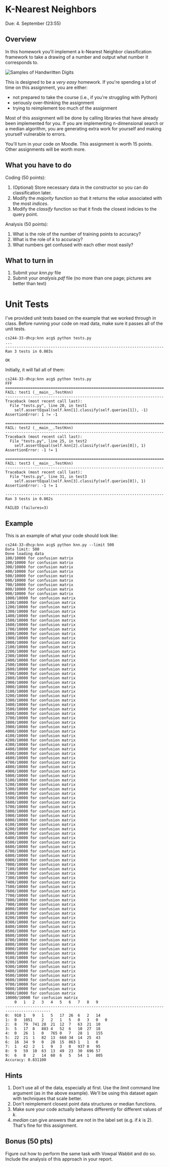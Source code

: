 K-Nearest Neighbors
=

Due: 4. September (23:55)

Overview
--------

In this homework you'll implement a k-Nearest Neighbor classification
framework to take a drawing of a number and output what number it
corresponds to.

![Samples of Handwritten Digits](mnist.png "MNIST Digits")

This is designed to be a *very easy* homework.  If you're spending a
lot of time on this assignment, you are either:

* not prepared to take the course (i.e., if you're struggling with Python)
* seriously over-thinking the assignment
* trying to reimplement too much of the assignment

Most of this assignment will be done by calling libraries that have
already been implemented for you.  If you are implementing
n-dimensional search or a median algorithm, you are generating extra
work for yourself and making yourself vulnerable to errors.

You'll turn in your code on Moodle.  This assignment is worth 15
points.  Other assignments will be worth more.

What you have to do
----

Coding (50 points):

1.  (Optional) Store necessary data in the constructor so you can do classification later.
1.  Modify the _majority_ function so that it returns the *value* associated with the most *indices*.
1.  Modify the _classify_ function so that it finds the closest indicies to the query point.

Analysis (50 points):

1.  What is the role of the number of training points to accuracy?
1.  What is the role of _k_ to accuracy?
1.  What numbers get confused with each other most easily?

What to turn in
-

1.  Submit your _knn.py_ file
1.  Submit your _analysis.pdf_ file (no more than one page; pictures
    are better than text)

Unit Tests
=

I've provided unit tests based on the example that we worked through
in class.  Before running your code on read data, make sure it passes
all of the unit tests.

```
cs244-33-dhcp:knn acg$ python tests.py
...
----------------------------------------------------------------------
Ran 3 tests in 0.003s

OK
```

Initially, it will fail all of them:
```
cs244-33-dhcp:knn acg$ python tests.py
FFF
======================================================================
FAIL: test1 (__main__.TestKnn)
----------------------------------------------------------------------
Traceback (most recent call last):
  File "tests.py", line 20, in test1
    self.assertEqual(self.knn[1].classify(self.queries[1]), -1)
AssertionError: 1 != -1

======================================================================
FAIL: test2 (__main__.TestKnn)
----------------------------------------------------------------------
Traceback (most recent call last):
  File "tests.py", line 25, in test2
    self.assertEqual(self.knn[2].classify(self.queries[0]), 1)
AssertionError: -1 != 1

======================================================================
FAIL: test3 (__main__.TestKnn)
----------------------------------------------------------------------
Traceback (most recent call last):
  File "tests.py", line 31, in test3
    self.assertEqual(self.knn[3].classify(self.queries[0]), 1)
AssertionError: -1 != 1

----------------------------------------------------------------------
Ran 3 tests in 0.002s

FAILED (failures=3)
```

Example
-

This is an example of what your code should look like:
```
cs244-33-dhcp:knn acg$ python knn.py --limit 500
Data limit: 500
Done loading data
100/10000 for confusion matrix
200/10000 for confusion matrix
300/10000 for confusion matrix
400/10000 for confusion matrix
500/10000 for confusion matrix
600/10000 for confusion matrix
700/10000 for confusion matrix
800/10000 for confusion matrix
900/10000 for confusion matrix
1000/10000 for confusion matrix
1100/10000 for confusion matrix
1200/10000 for confusion matrix
1300/10000 for confusion matrix
1400/10000 for confusion matrix
1500/10000 for confusion matrix
1600/10000 for confusion matrix
1700/10000 for confusion matrix
1800/10000 for confusion matrix
1900/10000 for confusion matrix
2000/10000 for confusion matrix
2100/10000 for confusion matrix
2200/10000 for confusion matrix
2300/10000 for confusion matrix
2400/10000 for confusion matrix
2500/10000 for confusion matrix
2600/10000 for confusion matrix
2700/10000 for confusion matrix
2800/10000 for confusion matrix
2900/10000 for confusion matrix
3000/10000 for confusion matrix
3100/10000 for confusion matrix
3200/10000 for confusion matrix
3300/10000 for confusion matrix
3400/10000 for confusion matrix
3500/10000 for confusion matrix
3600/10000 for confusion matrix
3700/10000 for confusion matrix
3800/10000 for confusion matrix
3900/10000 for confusion matrix
4000/10000 for confusion matrix
4100/10000 for confusion matrix
4200/10000 for confusion matrix
4300/10000 for confusion matrix
4400/10000 for confusion matrix
4500/10000 for confusion matrix
4600/10000 for confusion matrix
4700/10000 for confusion matrix
4800/10000 for confusion matrix
4900/10000 for confusion matrix
5000/10000 for confusion matrix
5100/10000 for confusion matrix
5200/10000 for confusion matrix
5300/10000 for confusion matrix
5400/10000 for confusion matrix
5500/10000 for confusion matrix
5600/10000 for confusion matrix
5700/10000 for confusion matrix
5800/10000 for confusion matrix
5900/10000 for confusion matrix
6000/10000 for confusion matrix
6100/10000 for confusion matrix
6200/10000 for confusion matrix
6300/10000 for confusion matrix
6400/10000 for confusion matrix
6500/10000 for confusion matrix
6600/10000 for confusion matrix
6700/10000 for confusion matrix
6800/10000 for confusion matrix
6900/10000 for confusion matrix
7000/10000 for confusion matrix
7100/10000 for confusion matrix
7200/10000 for confusion matrix
7300/10000 for confusion matrix
7400/10000 for confusion matrix
7500/10000 for confusion matrix
7600/10000 for confusion matrix
7700/10000 for confusion matrix
7800/10000 for confusion matrix
7900/10000 for confusion matrix
8000/10000 for confusion matrix
8100/10000 for confusion matrix
8200/10000 for confusion matrix
8300/10000 for confusion matrix
8400/10000 for confusion matrix
8500/10000 for confusion matrix
8600/10000 for confusion matrix
8700/10000 for confusion matrix
8800/10000 for confusion matrix
8900/10000 for confusion matrix
9000/10000 for confusion matrix
9100/10000 for confusion matrix
9200/10000 for confusion matrix
9300/10000 for confusion matrix
9400/10000 for confusion matrix
9500/10000 for confusion matrix
9600/10000 for confusion matrix
9700/10000 for confusion matrix
9800/10000 for confusion matrix
9900/10000 for confusion matrix
10000/10000 for confusion matrix
	0	1	2	3	4	5	6	7	8	9
------------------------------------------------------------------------------------------
0:	910	1	9	1	5	17	26	6	2	14
1:	0	1051	2	2	1	5	0	3	0	0
2:	8	79	741	28	21	12	7	63	21	10
3:	5	17	8	883	4	52	6	10	27	18
4:	0	26	1	0	765	0	7	28	1	155
5:	22	21	1	82	13	660	34	14	25	43
6:	16	34	9	0	28	15	863	1	1	0
7:	1	42	2	1	9	3	0	937	0	95
8:	9	59	10	63	13	49	23	30	696	57
9:	6	8	2	14	60	6	5	54	1	805
Accuracy: 0.831100
```

Hints
-

1.  Don't use all of the data, especially at first.  Use the _limit_
    command line argument (as in the above example).  We'll be using
    this dataset again with techniques that scale better.
1.  Don't reimplement closest point data structures or median
    functions.
1.  Make sure your code actually behaves differently for different
    values of _k_.
1.  _median_ can give answers that are not in the label set (e.g. if _k_ is 2).  That's fine for this assignment.

Bonus (50 pts)
--
Figure out how to perform the same task with Vowpal Wabbit and do so.  Include the analysis of this approach in your report.
